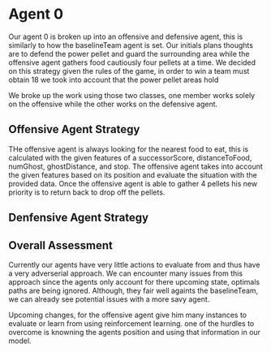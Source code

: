 # Agent 0

Our agent 0 is broken up into an offensive and defensive agent, this is similarly to how the baselineTeam agent is set. Our initials plans thoughts are to defend the power pellet and guard the surrounding area while the offensive agent gathers food cautiously four pellets at a time. We decided on this strategy given the rules of the game, in order to win a team must obtain 18 we took into account that the power pellet areas hold

We broke up the work using those two classes, one member works solely on the offensive while the other works on the defensive agent.

## Offensive Agent Strategy

THe offensive agent is always looking for the nearest food to eat, this is calculated with the given features of a successorScore, distanceToFood, numGhost, ghostDistance, and stop. The offensive agent takes into account the given features based on its position and evaluate the situation with the provided data. Once the offensive agent is able to gather 4 pellets his new priority is to return back to drop off the pellets.

## Denfensive Agent Strategy

## Overall Assessment

Currently our agents have very little actions to evaluate from and thus have a very adverserial approach. We can encounter many issues from this approach since the agents only account for there upcoming state, optimals paths are being ignored. Although, they fair well againts the baselineTeam, we can already see potential issues with a more savy agent.

Upcoming changes, for the offensive agent give him many instances to evaluate or learn from using reinforcement learning. one of the hurdles to overcome is knowning the agents position and using that information in our model.